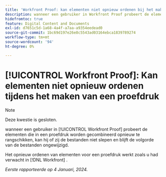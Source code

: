 ```yaml
---
title: 'Workfront Proof: kan elementen niet opnieuw ordenen bij het maken van een proefdruk'
description: wanneer een gebruiker in Workfront Proof probeert de elementen te herschikken die in een proefdruk worden gecombineerd, kan hij of zij de bestanden niet slepen en blijft de volgorde van de bestanden ongewijzigd.
hidefromtoc: true
feature: Digital Content and Documents
exl-id: d7651c5d-1a68-4a4f-a7aa-a9354eedead0
source-git-commit: 1bc69d197e26e8c5543ad03164ebca1839789274
workflow-type: tm+mt
source-wordcount: '94'
ht-degree: 0%

---
```


# [!UICONTROL Workfront Proof]: Kan elementen niet opnieuw ordenen tijdens het maken van een proefdruk

>[!NOTE]
>
>Deze kwestie is gesloten.

wanneer een gebruiker in [!UICONTROL Workfront Proof] probeert de elementen die in een proefdruk worden gecombineerd opnieuw te rangschikken, kan hij of zij de bestanden niet slepen en blijft de volgorde van de bestanden ongewijzigd.

Het opnieuw ordenen van elementen voor een proefdruk werkt zoals u had verwacht in [!DNL Workfront] .

_Eerste rapporteerde op 4 Januari, 2024._

